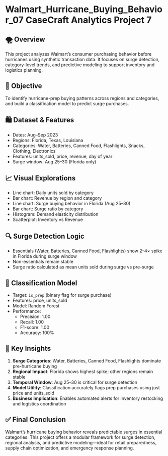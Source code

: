 # Walmart_Hurricane_Buying_Behavior_07 CaseCraft Analytics Project 7

## 🌪️ Overview  
This project analyzes Walmart’s consumer purchasing behavior before hurricanes using synthetic transaction data. It focuses on surge detection, category-level trends, and predictive modeling to support inventory and logistics planning.

## 🎯 Objective  
To identify hurricane-prep buying patterns across regions and categories, and build a classification model to predict surge purchases.

## 🛍️ Dataset & Features  
- Dates: Aug–Sep 2023  
- Regions: Florida, Texas, Louisiana  
- Categories: Water, Batteries, Canned Food, Flashlights, Snacks, Clothing, Electronics  
- Features: units_sold, price, revenue, day of year  
- Surge window: Aug 25–30 (Florida only)

## 📈 Visual Explorations  
- Line chart: Daily units sold by category  
- Bar chart: Revenue by region and category  
- Line chart: Surge buying behavior in Florida (Aug 25–30)  
- Bar chart: Surge ratio by category  
- Histogram: Demand elasticity distribution  
- Scatterplot: Inventory vs Revenue

## 🔍 Surge Detection Logic  
- Essentials (Water, Batteries, Canned Food, Flashlights) show 2–4× spike in Florida during surge window  
- Non-essentials remain stable  
- Surge ratio calculated as mean units sold during surge vs pre-surge

## 🤖 Classification Model  
- Target: `is_prep` (binary flag for surge purchase)  
- Features: price, units_sold  
- Model: Random Forest  
- Performance:  
  - Precision: 1.00  
  - Recall: 1.00  
  - F1-score: 1.00  
  - Accuracy: 100%

## 🧠 Key Insights  
1. **Surge Categories**: Water, Batteries, Canned Food, Flashlights dominate pre-hurricane buying  
2. **Regional Impact**: Florida shows highest spike; other regions remain stable  
3. **Temporal Window**: Aug 25–30 is critical for surge detection  
4. **Model Utility**: Classification accurately flags prep purchases using just price and units_sold  
5. **Business Implication**: Enables automated alerts for inventory restocking and logistics coordination

## ✅ Final Conclusion  
Walmart’s hurricane buying behavior reveals predictable surges in essential categories. This project offers a modular framework for surge detection, regional analysis, and predictive modeling—ideal for retail preparedness, supply chain optimization, and emergency response planning.